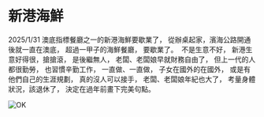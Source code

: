 新港海鮮
=======

2025/1/31
澳底指標餐廳之一的新港海鮮要歇業了，
從辦桌起家，濱海公路開通後就一直在澳底，
超過一甲子的海鮮餐廳，
要歇業了。
​
不是生意不好，
新港生意好得很，搶搶滾，
是後繼無人，
老闆、老闆娘早就財務自由了，
但上一代的人都很勤勞，
也習慣辛勤工作，
一直做、一直做，
子女在國外的在國外，
或是有他們自己的生涯規劃，
真的沒人可以接手，
老闆、老闆娘年紀也大了，
考量身體狀況，該退休了，
決定在過年前畫下完美句點。

![OK](https://maps.app.goo.gl/8rzxiGfy9JvSvhqg8)


